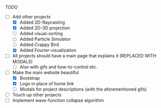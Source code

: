 TODO
- [ ] Add other projects
	- [x] Added 2D-Raycasting
	- [x] Added 2D-3D projection
	- [ ] Added visual-sorting
	- [ ] Added Particle Simulator
	- [ ] Added Crappy Bird
	- [x] Added Fourier-visualization
	
- [ ] All projects should have a main page that explains it (REPLACED WITH MODALS)
	- [ ] Also with gifs and how-to-control etc.

- [ ] Make the main website beautiful
	- [x] Bootstrap
	- [x] Logo in place of home link
	- [ ] Modals for project descriptions (with the aforementioned gifs)

- [ ] Touch up other projects
- [ ] Implement wave-function collapse algorithm

